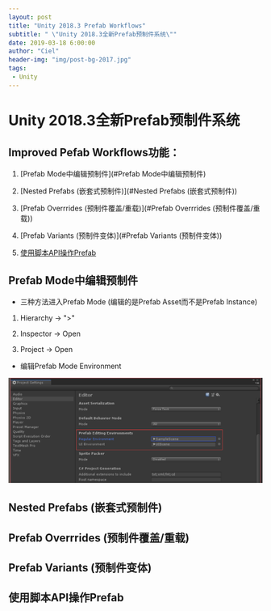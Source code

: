 ```yaml
---
layout: post
title: "Unity 2018.3 Prefab Workflows"
subtitle: " \"Unity 2018.3全新Prefab预制件系统\""
date: 2019-03-18 6:00:00
author: "Ciel"
header-img: "img/post-bg-2017.jpg"
tags:
 - Unity
---
```


# Unity 2018.3全新Prefab预制件系统

## Improved Pefab Workflows功能：

1. [Prefab Mode中编辑预制件](#Prefab Mode中编辑预制件)

2. [Nested Prefabs (嵌套式预制件)](#Nested Prefabs (嵌套式预制件))

3. [Prefab Overrrides (预制件覆盖/重载)](#Prefab Overrrides (预制件覆盖/重载))

4. [Prefab Variants (预制件变体)](#Prefab Variants (预制件变体))

5. [使用脚本API操作Prefab](#使用脚本API操作Prefab)

## Prefab Mode中编辑预制件

- 三种方法进入Prefab Mode (编辑的是Prefab Asset而不是Prefab Instance)

1. Hierarchy -> ">"

2. Inspector -> Open

3. Project -> Open

- 编辑Prefab Mode Environment

![\img\in-post\prefab\prefab-mode-environment](..\img\in-post\prefab\prefab-mode-environment.png)

## Nested Prefabs (嵌套式预制件)

## Prefab Overrrides (预制件覆盖/重载)

## Prefab Variants (预制件变体)

## 使用脚本API操作Prefab




